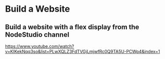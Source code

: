 # Build a Website

## Build a website with a flex display from the NodeStudio channel

https://www.youtube.com/watch?v=KIKekNqq3so&list=PLwXQLZ3FdTVGjLmjwfRc0Q9TA5U-PCWp4&index=1


